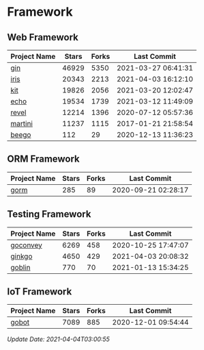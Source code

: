 # Framework

## Web Framework
| Project Name | Stars | Forks | Last Commit |
| ------------ | ----- | ----- | ----------- |
| [gin](https://github.com/gin-gonic/gin) | 46929 | 5350 | 2021-03-27 06:41:31 |
| [iris](https://github.com/kataras/iris) | 20343 | 2213 | 2021-04-03 16:12:10 |
| [kit](https://github.com/go-kit/kit) | 19826 | 2056 | 2021-03-20 12:02:47 |
| [echo](https://github.com/labstack/echo) | 19534 | 1739 | 2021-03-12 11:49:09 |
| [revel](https://github.com/revel/revel) | 12214 | 1396 | 2020-07-12 05:57:36 |
| [martini](https://github.com/go-martini/martini) | 11237 | 1115 | 2017-01-21 21:58:54 |
| [beego](https://github.com/astaxie/beego) | 112 | 29 | 2020-12-13 11:36:23 |

## ORM Framework
| Project Name | Stars | Forks | Last Commit |
| ------------ | ----- | ----- | ----------- |
| [gorm](https://github.com/jinzhu/gorm) | 285 | 89 | 2020-09-21 02:28:17 |

## Testing Framework
| Project Name | Stars | Forks | Last Commit |
| ------------ | ----- | ----- | ----------- |
| [goconvey](https://github.com/smartystreets/goconvey) | 6269 | 458 | 2020-10-25 17:47:07 |
| [ginkgo](https://github.com/onsi/ginkgo) | 4650 | 429 | 2021-04-03 20:08:32 |
| [goblin](https://github.com/franela/goblin) | 770 | 70 | 2021-01-13 15:34:25 |

## IoT Framework
| Project Name | Stars | Forks | Last Commit |
| ------------ | ----- | ----- | ----------- |
| [gobot](https://github.com/hybridgroup/gobot) | 7089 | 885 | 2020-12-01 09:54:44 |

*Update Date: 2021-04-04T03:00:55*